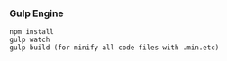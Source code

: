 <h3>Gulp Engine</h3>

```
npm install
gulp watch
gulp build (for minify all code files with .min.etc)
```
